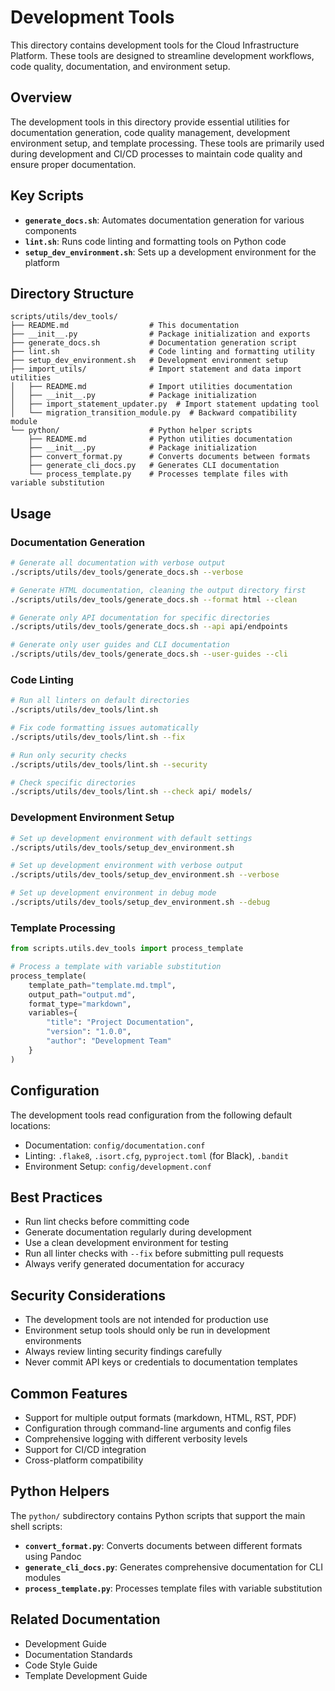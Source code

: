 # Development Tools

This directory contains development tools for the Cloud Infrastructure Platform. These tools are designed to streamline development workflows, code quality, documentation, and environment setup.

## Overview

The development tools in this directory provide essential utilities for documentation generation, code quality management, development environment setup, and template processing. These tools are primarily used during development and CI/CD processes to maintain code quality and ensure proper documentation.

## Key Scripts

- **`generate_docs.sh`**: Automates documentation generation for various components
- **`lint.sh`**: Runs code linting and formatting tools on Python code
- **`setup_dev_environment.sh`**: Sets up a development environment for the platform

## Directory Structure

```plaintext
scripts/utils/dev_tools/
├── README.md                  # This documentation
├── __init__.py                # Package initialization and exports
├── generate_docs.sh           # Documentation generation script
├── lint.sh                    # Code linting and formatting utility
├── setup_dev_environment.sh   # Development environment setup
├── import_utils/              # Import statement and data import utilities
│   ├── README.md              # Import utilities documentation
│   ├── __init__.py            # Package initialization
│   ├── import_statement_updater.py  # Import statement updating tool
│   └── migration_transition_module.py  # Backward compatibility module
└── python/                    # Python helper scripts
    ├── README.md              # Python utilities documentation
    ├── __init__.py            # Package initialization
    ├── convert_format.py      # Converts documents between formats
    ├── generate_cli_docs.py   # Generates CLI documentation
    └── process_template.py    # Processes template files with variable substitution
```

## Usage

### Documentation Generation

```bash
# Generate all documentation with verbose output
./scripts/utils/dev_tools/generate_docs.sh --verbose

# Generate HTML documentation, cleaning the output directory first
./scripts/utils/dev_tools/generate_docs.sh --format html --clean

# Generate only API documentation for specific directories
./scripts/utils/dev_tools/generate_docs.sh --api api/endpoints

# Generate only user guides and CLI documentation
./scripts/utils/dev_tools/generate_docs.sh --user-guides --cli
```

### Code Linting

```bash
# Run all linters on default directories
./scripts/utils/dev_tools/lint.sh

# Fix code formatting issues automatically
./scripts/utils/dev_tools/lint.sh --fix

# Run only security checks
./scripts/utils/dev_tools/lint.sh --security

# Check specific directories
./scripts/utils/dev_tools/lint.sh --check api/ models/
```

### Development Environment Setup

```bash
# Set up development environment with default settings
./scripts/utils/dev_tools/setup_dev_environment.sh

# Set up development environment with verbose output
./scripts/utils/dev_tools/setup_dev_environment.sh --verbose

# Set up development environment in debug mode
./scripts/utils/dev_tools/setup_dev_environment.sh --debug
```

### Template Processing

```python
from scripts.utils.dev_tools import process_template

# Process a template with variable substitution
process_template(
    template_path="template.md.tmpl",
    output_path="output.md",
    format_type="markdown",
    variables={
        "title": "Project Documentation",
        "version": "1.0.0",
        "author": "Development Team"
    }
)
```

## Configuration

The development tools read configuration from the following default locations:

- Documentation: `config/documentation.conf`
- Linting: `.flake8`, `.isort.cfg`, `pyproject.toml` (for Black), `.bandit`
- Environment Setup: `config/development.conf`

## Best Practices

- Run lint checks before committing code
- Generate documentation regularly during development
- Use a clean development environment for testing
- Run all linter checks with `--fix` before submitting pull requests
- Always verify generated documentation for accuracy

## Security Considerations

- The development tools are not intended for production use
- Environment setup tools should only be run in development environments
- Always review linting security findings carefully
- Never commit API keys or credentials to documentation templates

## Common Features

- Support for multiple output formats (markdown, HTML, RST, PDF)
- Configuration through command-line arguments and config files
- Comprehensive logging with different verbosity levels
- Support for CI/CD integration
- Cross-platform compatibility

## Python Helpers

The `python/` subdirectory contains Python scripts that support the main shell scripts:

- **`convert_format.py`**: Converts documents between different formats using Pandoc
- **`generate_cli_docs.py`**: Generates comprehensive documentation for CLI modules
- **`process_template.py`**: Processes template files with variable substitution

## Related Documentation

- Development Guide
- Documentation Standards
- Code Style Guide
- Template Development Guide
